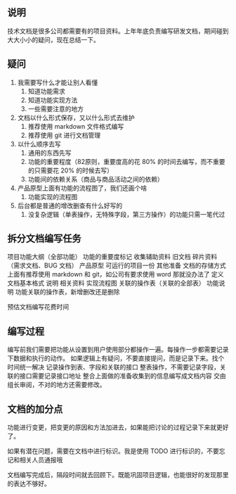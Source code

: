 ## 说明

技术文档是很多公司都需要有的项目资料。上年年底负责编写研发文档，期间碰到大大小小的疑问，现在总结一下。

## 疑问

1. 我需要写什么才能让别人看懂
   1. 知道功能需求
   2. 知道功能实现方法
   3. 一些需要注意的地方
2. 文档以什么形式保存，又以什么形式去维护
   1. 推荐使用 markdown 文件格式编写
   2. 推荐使用 git 进行文档管理
3. 以什么顺序去写
   1. 通用的东西先写
   2. 功能的重要程度（82原则，重要度高的花 80% 的时间去编写，而不重要的只需要花 20% 的时候去写）
   3. 功能间的依赖关系（商品与商品活动之间的依赖）
4. 产品原型上面有功能的流程图了，我们还画个啥
   1. 功能实现的流程图
5. 后台都是普通的增改删查有什么好写的
   1. 没复杂逻辑（单表操作，无特殊字段，第三方操作）的功能只需一笔代过

## 拆分文档编写任务

项目功能大纲（全部功能）
    功能的重要度标记
收集辅助资料
    旧文档
    碎片资料（需求文档、BUG 文档）
    产品原型
    可运行的项目一份
其他准备
    文档的存储方式
        上面有推荐使用 markdown 和 git，如公司有要求使用 word 那就没办法了
    定义文档基本格式
        说明
        相关资料
        实现流程图
        关联的操作表（关联的全部表）
        功能说明
            功能关联的操作表，新增删改还是删除

预估文档编写花费时间

## 编写过程

编写前我们需要把功能从设置到用户使用部分都操作一遍。每操作一步都需要记录下数据和执行的动作。
    如果逻辑上有疑问，不要直接提问，而是记录下来。找个时间统一解决
记录操作到表、字段和关联的接口
    整表操作，不需要记录字段，关联的接口需要记录接口地址
整合上面做的准备收集到的信息编写成文档内容
交由组长审阅，不对的地方还需要修改。

## 文档的加分点

功能进行变更，把变更的原因和方法加进去，如果能把讨论的过程记录下来就更好了。

如果有潜在问题，需要在文档中进行标识。我是使用 TODO 进行标识的，不要忘记和相关人员通报哦

文档编写完成后，隔段时间就去回顾下。既能巩固项目逻辑，也能很好的发现那里的表达不够好。